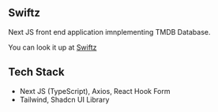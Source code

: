 ## Swiftz

Next JS front end application imnplementing TMDB Database.

You can look it up at [Swiftz](https://swiftz.vercel.app/)

## Tech Stack

- Next JS (TypeScript), Axios, React Hook Form
- Tailwind, Shadcn UI Library
